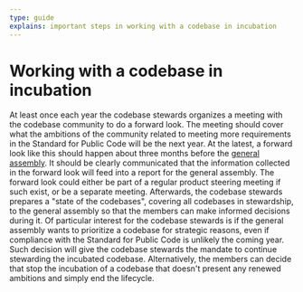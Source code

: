 ```yaml
---
type: guide
explains: important steps in working with a codebase in incubation
---
```


# Working with a codebase in incubation

At least once each year the codebase stewards organizes a meeting with the codebase community to do a forward look.
The meeting should cover what the ambitions of the community related to meeting more requirements in the Standard for Public Code will be the next year.
At the latest, a forward look like this should happen about three months before the [general assembly](../../organization/governance-model.md#general-assembly).
It should be clearly communicated that the information collected in the forward look will feed into a report for the general assembly.
The forward look could either be part of a regular product steering meeting if such exist, or be a separate meeting.
Afterwards, the codebase stewards prepares a "state of the codebases", covering all codebases in stewardship, to the general assembly so that the members can make informed decisions during it.
Of particular interest for the codebase stewards is if the general assembly wants to prioritize a codebase for strategic reasons, even if compliance with the Standard for Public Code is unlikely the coming year.
Such decision will give the codebase stewards the mandate to continue stewarding the incubated codebase.
Alternatively, the members can decide that stop the incubation of a codebase that doesn't present any renewed ambitions and simply end the lifecycle.
